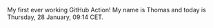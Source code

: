 My first ever working GitHub Action!
My name is Thomas and today is Thursday, 28 January, 09:14 CET. 
